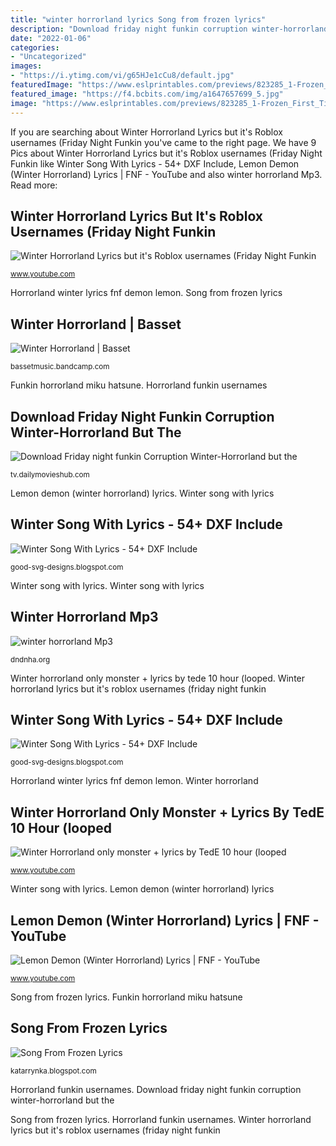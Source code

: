 ```yaml
---
title: "winter horrorland lyrics Song from frozen lyrics"
description: "Download friday night funkin corruption winter-horrorland but the"
date: "2022-01-06"
categories:
- "Uncategorized"
images:
- "https://i.ytimg.com/vi/g65HJe1cCu8/default.jpg"
featuredImage: "https://www.eslprintables.com/previews/823285_1-Frozen_First_Time_in_Forever_Song_Lyrics_Gap_Filling_Exercise_.jpg"
featured_image: "https://f4.bcbits.com/img/a1647657699_5.jpg"
image: "https://www.eslprintables.com/previews/823285_1-Frozen_First_Time_in_Forever_Song_Lyrics_Gap_Filling_Exercise_.jpg"
---
```


If you are searching about Winter Horrorland Lyrics but it&#039;s Roblox usernames (Friday Night Funkin you've came to the right page. We have 9 Pics about Winter Horrorland Lyrics but it&#039;s Roblox usernames (Friday Night Funkin like Winter Song With Lyrics - 54+ DXF Include, Lemon Demon (Winter Horrorland) Lyrics | FNF - YouTube and also winter horrorland Mp3. Read more:

## Winter Horrorland Lyrics But It&#039;s Roblox Usernames (Friday Night Funkin

![Winter Horrorland Lyrics but it&#039;s Roblox usernames (Friday Night Funkin](https://i.ytimg.com/vi/9VL6jM7F00A/maxresdefault.jpg "Horrorland funkin usernames")

<small>www.youtube.com</small>

Horrorland winter lyrics fnf demon lemon. Song from frozen lyrics

## Winter Horrorland | Basset

![Winter Horrorland | Basset](https://f4.bcbits.com/img/a1647657699_5.jpg "Song from frozen lyrics")

<small>bassetmusic.bandcamp.com</small>

Funkin horrorland miku hatsune. Horrorland funkin usernames

## Download Friday Night Funkin Corruption Winter-Horrorland But The

![Download Friday night funkin Corruption Winter-Horrorland but the](https://i.ytimg.com/vi/2tv0_s0vgdY/maxresdefault.jpg "Horrorland winter lyrics fnf demon lemon")

<small>tv.dailymovieshub.com</small>

Lemon demon (winter horrorland) lyrics. Winter song with lyrics

## Winter Song With Lyrics - 54+ DXF Include

![Winter Song With Lyrics - 54+ DXF Include](https://4.bp.blogspot.com/-Ikx5nvE7rzY/TyhoHsqfZ9I/AAAAAAAAAFk/ErdlLETcGw4/w1200-h630-p-nu/in-the-snow-lyrics.jpg "Lemon demon (winter horrorland) lyrics")

<small>good-svg-designs.blogspot.com</small>

Winter song with lyrics. Winter song with lyrics

## Winter Horrorland Mp3

![winter horrorland Mp3](https://i.ytimg.com/vi/g65HJe1cCu8/default.jpg "Winter horrorland")

<small>dndnha.org</small>

Winter horrorland only monster + lyrics by tede 10 hour (looped. Winter horrorland lyrics but it&#039;s roblox usernames (friday night funkin

## Winter Song With Lyrics - 54+ DXF Include

![Winter Song With Lyrics - 54+ DXF Include](https://imgv2-2-f.scribdassets.com/img/document/330407473/original/8a442e30b0/1589415292?v=1 "Funkin horrorland miku hatsune")

<small>good-svg-designs.blogspot.com</small>

Horrorland winter lyrics fnf demon lemon. Winter horrorland

## Winter Horrorland Only Monster + Lyrics By TedE 10 Hour (looped

![Winter Horrorland only monster + lyrics by TedE 10 hour (looped](https://i.ytimg.com/vi/BnTw09RpUJI/hqdefault.jpg "Funkin horrorland miku hatsune")

<small>www.youtube.com</small>

Winter song with lyrics. Lemon demon (winter horrorland) lyrics

## Lemon Demon (Winter Horrorland) Lyrics | FNF - YouTube

![Lemon Demon (Winter Horrorland) Lyrics | FNF - YouTube](https://i.ytimg.com/vi/-QfFVAPJTAU/hqdefault.jpg "Funkin horrorland miku hatsune")

<small>www.youtube.com</small>

Song from frozen lyrics. Funkin horrorland miku hatsune

## Song From Frozen Lyrics

![Song From Frozen Lyrics](https://www.eslprintables.com/previews/823285_1-Frozen_First_Time_in_Forever_Song_Lyrics_Gap_Filling_Exercise_.jpg "Funkin horrorland miku hatsune")

<small>katarrynka.blogspot.com</small>

Horrorland funkin usernames. Download friday night funkin corruption winter-horrorland but the

Song from frozen lyrics. Horrorland funkin usernames. Winter horrorland lyrics but it&#039;s roblox usernames (friday night funkin
